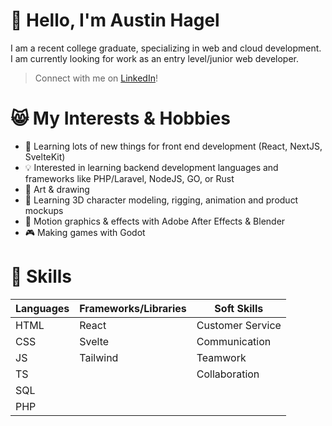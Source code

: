 # 👋 Hello, I'm Austin Hagel

I am a recent college graduate, specializing in web and cloud development. I am currently looking for work as an entry level/junior web developer.

>Connect with me on [LinkedIn](https://i.austinh.io/linkedin/)!

# 😸 My Interests & Hobbies

- 🤹 Learning lots of new things for front end development (React, NextJS, SvelteKit)
- 💡 Interested in learning backend development languages and frameworks like PHP/Laravel, NodeJS, GO, or Rust
- 🎨 Art & drawing
- 🦾 Learning 3D character modeling, rigging, animation and product mockups
- 🏃 Motion graphics & effects with Adobe After Effects & Blender
- 🎮 Making games with Godot

# 🤹 Skills
| Languages | Frameworks/Libraries | Soft Skills |
|---|---|---|
| HTML | React | Customer Service |
| CSS | Svelte | Communication |
| JS | Tailwind | Teamwork |
| TS | | Collaboration |
| SQL | | |
| PHP | |
